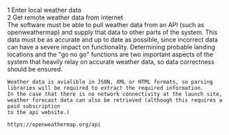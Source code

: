 1   Enter local weather data<br>
2   Get remote weather data from internet<br>
	The software must be able to pull weather data from an API (such as openweathermap) and supply that data to other parts of the system. 
    This data must be as accurate and up to date as possible, since incorrect data can have a severe impact on functionality. 
    Determining probable landing locations and the "go no go" functions are two important aspects of the system 
    that heavily relay on accurate weather data, so data correctness should be ensured. 

    Weather data is avialible in JSON, XML or HTML formats, so parsing libraries will be required to extract the required information. 
    In the case that there is no network connectivity at the launch site, weather forecast data can also be retrieved (although this requires a paid subscription
    to the api website.)

    https://openweathermap.org/api 

